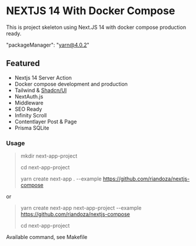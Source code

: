 # NEXTJS 14 With Docker Compose

This is project skeleton using Next.JS 14 with docker compose production ready.

"packageManager": "yarn@4.0.2"

## Featured

- Nextjs 14 Server Action
- Docker compose development and production
- Tailwind & [Shadcn/UI](https://ui.shadcn.com/docs/installation/next)
- NextAuth.js
- Middleware
- SEO Ready
- Infinity Scroll
- Contentlayer Post & Page
- Prisma SQLite

### Usage

> mkdir next-app-project
>
> cd next-app-project
>
> yarn create next-app . --example <https://github.com/riandoza/nextjs-compose>

or

> yarn create next-app next-app-project --example <https://github.com/riandoza/nextjs-compose>
>
> cd next-app-project

Available command, see Makefile
